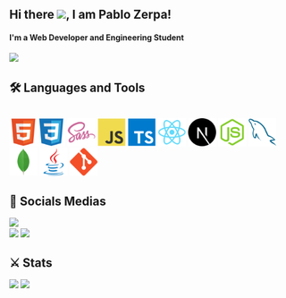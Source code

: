 ## Hi there <img src="https://raw.githubusercontent.com/MartinHeinz/MartinHeinz/master/wave.gif" width="30px">, I am Pablo Zerpa!

#### I'm a Web Developer and Engineering Student

<img src="https://media1.giphy.com/media/gh0RRgkTXedvF0pDc0/giphy.gif?cid=ecf05e47rdhhyeddfui0dg2l0jsly3ej4cm8n5c90bsuzv20&rid=giphy.gif&ct=g" />

## 🛠 Languages and Tools

<div style="display: inline-block"><br>
  <img src="https://raw.githubusercontent.com/devicons/devicon/7a4ca8aa871d6dca81691e018d31eed89cb70a76/icons/html5/html5-original.svg" width="50px" height="50"><img   src="https://raw.githubusercontent.com/devicons/devicon/7a4ca8aa871d6dca81691e018d31eed89cb70a76/icons/css3/css3-original.svg" width="50px" height="50">
  <img src="https://raw.githubusercontent.com/devicons/devicon/7a4ca8aa871d6dca81691e018d31eed89cb70a76/icons/sass/sass-original.svg" width="50px" height="50">
  <img src="https://raw.githubusercontent.com/devicons/devicon/7a4ca8aa871d6dca81691e018d31eed89cb70a76/icons/javascript/javascript-original.svg" width="50px"  height="50">
  <img src="https://raw.githubusercontent.com/devicons/devicon/7a4ca8aa871d6dca81691e018d31eed89cb70a76/icons/typescript/typescript-original.svg" width="50px"    height="50">
  <img src="https://raw.githubusercontent.com/devicons/devicon/7a4ca8aa871d6dca81691e018d31eed89cb70a76/icons/react/react-original.svg" width="50px" height="50">
  <img src="https://raw.githubusercontent.com/devicons/devicon/1119b9f84c0290e0f0b38982099a2bd027a48bf1/icons/nextjs/nextjs-original.svg" width="50px" height="50">
  <img src="https://raw.githubusercontent.com/devicons/devicon/7a4ca8aa871d6dca81691e018d31eed89cb70a76/icons/nodejs/nodejs-original.svg" width="50px" height="50">
  <img src="https://raw.githubusercontent.com/devicons/devicon/7a4ca8aa871d6dca81691e018d31eed89cb70a76/icons/mysql/mysql-original.svg" width="50px" height="50">
  <img src="https://raw.githubusercontent.com/devicons/devicon/1119b9f84c0290e0f0b38982099a2bd027a48bf1/icons/mongodb/mongodb-original.svg" width="50px" height="50">
  <img src="https://raw.githubusercontent.com/devicons/devicon/7a4ca8aa871d6dca81691e018d31eed89cb70a76/icons/java/java-original.svg" width="50px" height="50">
  <img src="https://raw.githubusercontent.com/devicons/devicon/7a4ca8aa871d6dca81691e018d31eed89cb70a76/icons/git/git-original.svg" width="50px" height="50">
</div>

## 📱 Socials Medias

<img src="https://i.pinimg.com/originals/3d/74/68/3d7468d1bb523674726ba6934a396566.gif" height="125em" />
<div>
  <a href="https://github.com/PabloZerpa" target="_blank"><img src="https://img.shields.io/badge/GitHub-100000?style=for-the-badge&logo=github&logoColor=white" target="_blank"></a>
  <a href="https://www.linkedin.com/in/pablo-zerpa/" target="_blank"><img src="https://img.shields.io/badge/LinkedIn-0077B5?style=for-the-badge&logo=linkedin&logoColor=white" target="_blank"></a>
</div>

## ⚔ Stats
<div>
  <img height="200em" src="https://github-readme-stats.vercel.app/api?username=PabloZerpa&show_icons=true&theme=tokyonight" />
  <img height="200em" src="https://github-readme-stats.vercel.app/api/top-langs/?username=PabloZerpa&layout=compact&show_icons=true&theme=tokyonight" />
</div>

